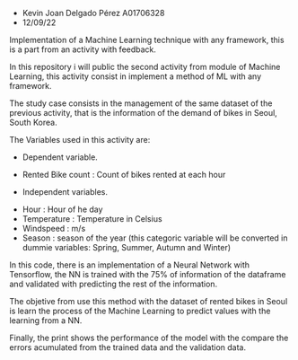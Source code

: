- Kevin Joan Delgado Pérez A01706328
- 12/09/22

Implementation of a Machine Learning technique with any framework, this is a part from an activity with feedback.

In this repository i will public the second activity from module of Machine Learning, this activity consist in implement a method of ML with any framework.

The study case consists in the management of the same dataset of the previous activity, that is the information of the demand of bikes in Seoul, South Korea. 

The Variables used in this activity are:

 *  Dependent variable.
 
   - Rented Bike count : Count of bikes rented at each hour
  
 *  Independent variables.
 
   - Hour : Hour of he day
   - Temperature : Temperature in Celsius
   - Windspeed : m/s
   - Season : season of the year (this categoric variable will be converted in dummie variables: Spring, Summer, Autumn and Winter)

In this code, there is an implementation of a Neural Network with Tensorflow, the NN is trained with the 75% of information of the dataframe and validated with predicting the rest of the information. 

The objetive from use this method with the dataset of rented bikes in Seoul is learn the process of the Machine Learning to predict values with the learning from a NN.

Finally, the print shows the performance of the model with the compare the errors acumulated from the trained data and the validation data.
